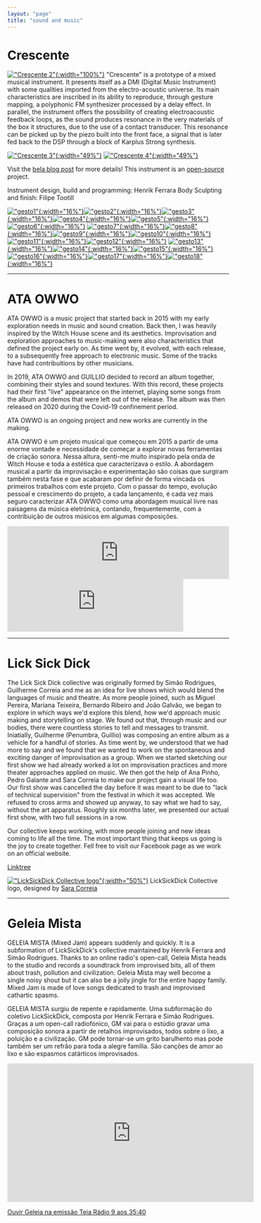 ```yaml
---
layout: "page"
title: "sound and music"
---
```


# Crescente
[!["Crescente 2"](/assets/music/crescente2.jpg){:width="100%"}](/assets/music/crescente2.jpg)
"Crescente" is a prototype of a mixed musical instrument. It presents itself as a DMI (Digital Music Instrument) with some qualities imported from the electro-acoustic universe. Its main characteristics are inscribed in its ability to reproduce, through gesture mapping, a polyphonic FM synthesizer processed by a delay effect. In parallel, the instrument offers the possibility of creating electroacoustic feedback loops, as the sound produces resonance in the very materials of the box it structures, due to the use of a contact transducer. This resonance can be picked up by the piezo built into the front face, a signal that is later fed back to the DSP through a block of Karplus Strong synthesis.

[!["Crescente 3"](/assets/music/crescente3.jpg){:width="49%"}](/assets/music/crescente3.jpg) [!["Crescente 4"](/assets/music/crescente4.jpg){:width="49%"}](/assets/music/crescente4.jpg)

Visit the [bela blog post][BELABLOG] for more details!
This instrument is an [open-source][CRESCENTEGIT] project.


Instrument design, build and programming: Henrik Ferrara Body Sculpting and finish: Filipe Tootill


[!["gesto1"](/assets/music/crescente_gestos_01.jpg){:width="16%"}](/assets/music/crescente_gestos_01.jpg)[!["gesto2"](/assets/music/crescente_gestos_02.jpg){:width="16%"}](/assets/music/crescente_gestos_02.jpg)[!["gesto3"](/assets/music/crescente_gestos_03.jpg){:width="16%"}](/assets/music/crescente_gestos_03.jpg)[!["gesto4"](/assets/music/crescente_gestos_04.jpg){:width="16%"}](/assets/music/crescente_gestos_04.jpg)[!["gesto5"](/assets/music/crescente_gestos_05.jpg){:width="16%"}](/assets/music/crescente_gestos_05.jpg)[!["gesto6"](/assets/music/crescente_gestos_06.jpg){:width="16%"}](/assets/music/crescente_gestos_06.jpg)
[!["gesto7"](/assets/music/crescente_gestos_07.jpg){:width="16%"}](/assets/music/crescente_gestos_07.jpg)[!["gesto8"](/assets/music/crescente_gestos_08.jpg){:width="16%"}](/assets/music/crescente_gestos_08.jpg)[!["gesto9"](/assets/music/crescente_gestos_09.jpg){:width="16%"}](/assets/music/crescente_gestos_09.jpg)[!["gesto10"](/assets/music/crescente_gestos_10.jpg){:width="16%"}](/assets/music/crescente_gestos_10.jpg)[!["gesto11"](/assets/music/crescente_gestos_11.jpg){:width="16%"}](/assets/music/crescente_gestos_11.jpg)[!["gesto12"](/assets/music/crescente_gestos_12.jpg){:width="16%"}](/assets/music/crescente_gestos_12.jpg)
[!["gesto13"](/assets/music/crescente_gestos_13.jpg){:width="16%"}](/assets/music/crescente_gestos_13.jpg)[!["gesto14"](/assets/music/crescente_gestos_14.jpg){:width="16%"}](/assets/music/crescente_gestos_14.jpg)[!["gesto15"](/assets/music/crescente_gestos_15.jpg){:width="16%"}](/assets/music/crescente_gestos_15.jpg)[!["gesto16"](/assets/music/crescente_gestos_16.jpg){:width="16%"}](/assets/music/crescente_gestos_16.jpg)[!["gesto17"](/assets/music/crescente_gestos_17.jpg){:width="16%"}](/assets/music/crescente_gestos_17.jpg)[!["gesto18"](/assets/music/crescente_gestos_18.jpg){:width="16%"}](/assets/music/crescente_gestos_18.jpg)

[BELABLOG]: https://blog.bela.io/crescente-electroacoustic-instrument/
[CRESCENTEGIT]: https://github.com/henrikferrara/Crescente


------------------------------------------------------------------------------------------------------------------------------------------------------------------------------------------------------------------------------------------------

# ATA OWWO

ATA OWWO is a music project that started back in 2015 with my early exploration needs in music and sound creation. Back then, I was heavily inspired by the Witch House scene and its aesthetics. Improvisation and exploration approaches to music-making were also characteristics that defined the project early on. As time went by, it evolved, with each release, to a subsequently free approach to electronic music. Some of the tracks have had contribuitions by other musicians.

In 2019, ATA OWWO and GUILLIO decided to record an album together, combining their styles and sound textures. With this record, these projects had their first "live" appearance on the internet, playing some songs from the album and demos that were left out of the release. The album was then released on 2020 during the Covid-19 confinement period.

ATA OWWO is an ongoing project and new works are currently in the making.


ATA OWWO é um projeto musical que começou em 2015 a partir de uma enorme vontade e necessidade de começar a explorar novas ferramentas de criação sonora. Nessa altura, senti-me muito inspirado pela onda de Witch House e toda a estética que caracterizava o estilo. A abordagem musical a partir da improvisação e experimentação são coisas que surgiram também nesta fase e que acabaram por definir de forma vincada os primeiros trabalhos com este projeto. Com o passar do tempo, evolução pessoal e crescimento do projeto, a cada lançamento, é cada vez mais seguro caracterizar ATA OWWO como uma abordagem musical livre nas paisagens da música eletrónica, contando, frequentemente, com a contribuição de outros músicos em algumas composições.



<iframe style="border: 0; width: 100%; height: 120px;" src="https://bandcamp.com/EmbeddedPlayer/album=1982032365/size=large/bgcol=ffffff/linkcol=333333/tracklist=false/artwork=small/transparent=true/" seamless><a href="https://ata-owwo.bandcamp.com/album/songs-for-green-tea-and-peppermint-pope">Songs for Green Tea and Peppermint Pope by ATA OWWO + GUILLIO</a></iframe>

<iframe style="border: 0; width: 400px; height: 120px;" src="https://bandcamp.com/EmbeddedPlayer/album=2220815229/size=large/bgcol=ffffff/linkcol=333333/tracklist=false/artwork=small/transparent=true/" seamless><a href="https://ata-owwo.bandcamp.com/album/no-bug-fucking">NO_BUG_FUCKING by ATA OWWO</a></iframe>

------------------------------------------------------------------------------------------------------------------------------------------------------------------------------------------------------------------------------------------------

# Lick Sick Dick
The Lick Sick Dick collective was originally formed by Simão Rodrigues, Guilherme Correia and me as an idea for live shows which would blend the languages of music and theatre. As more people joined, such as Miguel Pereira, Mariana Teixeira, Bernardo Ribeiro and João Galvão, we began to explore in which ways we'd explore this blend, how we'd approach music making and storytelling on stage. We found out that, through music and our bodies, there were countless stories to tell and messages to transmit. Iniatially, Guilherme (Penumbra, Guillio) was composing an entire album as a vehicle for a handful of stories. As time went by, we understood that we had more to say and we found that we wanted to work on the spontaneous and exciting danger of improvisation as a group. When we started sketching our first show we had already worked a lot on improvisation practices and more theater approaches applied on music. We then got the help of Ana Pinho, Pedro Galante and Sara Correia to make our project gain a visual life too. Our first show was cancelled the day before it was meant to be due to "lack of technical supervision" from the festival in which it was accepted. We refused to cross arms and showed up anyway, to say what we had to say, without the art apparatus. Roughly six months later, we presented our actual first show, with two full sessions in a row.

Our collective keeps working, with more people joining and new ideas coming to life all the time. The most important thing that keeps us going is the joy to create together. Fell free to visit our Facebook page as we work on an official website.

[Linktree][LINKTREELSD]

[!["LickSickDick Collective logo"](/assets/music/lsd_logo.jpg){:width="50%"}](/assets/music/lsd_logo.jpg)
LickSickDick Collective logo, designed by [Sara Correia][SARASANTOSC]



[LINKTREELSD]: https://linktr.ee/licksickdick
[SARASANTOSC]: https://www.instagram.com/sara_santosc/
------------------------------------------------------------------------------------------------------------------------------------------------------------------------------------------------------------------------------------------------

# Geleia Mista

GELEIA MISTA (Mixed Jam) appears suddenly and quickly. It is a subformation of LickSickDick's collective maintained by Henrik Ferrara and Simão Rodrigues. Thanks to an online radio's open-call, Geleia Mista heads to the studio and records a soundtrack from improvised bits, all of them about trash, pollution and civilization. Geleia Mista may well become a single noisy shout but it can also be a jolly jingle for the entire happy family. Mixed Jam is made of love songs dedicated to trash and improvised cathartic spasms.



GELEIA MISTA surgiu de repente e rapidamente. Uma subformação do coletivo LickSickDick, composta por Henrik Ferrara e Simão Rodrigues. Graças a um open-call radiofónico, GM vai para o estúdio gravar uma composição sonora a partir de retalhos improvisados, todos sobre o lixo, a poluição e a civilização. GM pode tornar-se um grito barulhento mas pode também ser um refrão para toda a alegre família. São canções de amor ao lixo e são espasmos catárticos improvisados.

<iframe width="560" height="315" src="https://www.youtube.com/embed/bibvgF1DL44" title="YouTube video player" frameborder="0" allow="accelerometer; autoplay; clipboard-write; encrypted-media; gyroscope; picture-in-picture; web-share" allowfullscreen></iframe>

[Ouvir Geleia na emissão Teia Rádio 9 aos 35:40][OUVIRRATOCAMIAO]

[TEASERGELEIA]: https://youtu.be/bibvgF1DL44
[OUVIRRATOCAMIAO]: https://www.mixcloud.com/teiaradio/teia-9/
